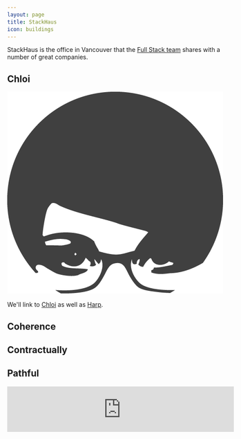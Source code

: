 ```yaml
---
layout: page
title: StackHaus
icon: buildings
---
```

StackHaus is the office in Vancouver that the [Full Stack team](/team/) shares with a number of great companies.

## Chloi

![Chloi Logo](/images/chloi-face-500px.png)

We'll link to [Chloi](http://chloi.io) as well as [Harp](http://harp.io).

## Coherence

## Contractually

## Pathful

<iframe src="http://snapwidget.com/in/?h=c3RhY2toYXVzfGlufDEwMHw1fDF8fG5vfDV8ZmFkZUlu" allowTransparency="true" frameborder="0" scrolling="no" style="border:none; overflow:hidden; width:525px; height: 105px" ></iframe>
